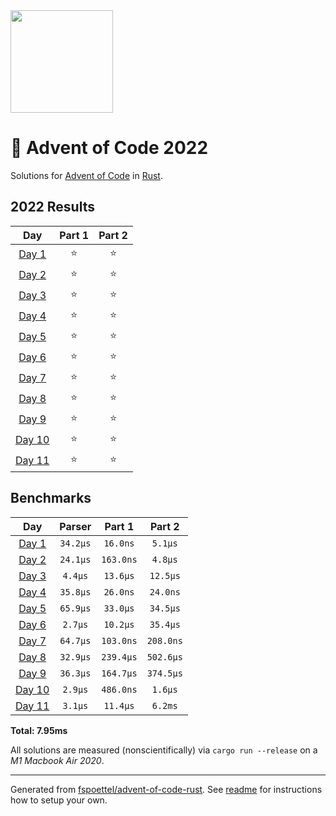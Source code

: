 <img src="./.assets/christmas_ferris.png" width="164">

# 🎄 Advent of Code 2022

Solutions for [Advent of Code](https://adventofcode.com/) in [Rust](https://www.rust-lang.org/).

<!--- advent_readme_stars table --->
## 2022 Results

| Day | Part 1 | Part 2 |
| :---: | :---: | :---: |
| [Day 1](https://adventofcode.com/2022/day/1) | ⭐ | ⭐ |
| [Day 2](https://adventofcode.com/2022/day/2) | ⭐ | ⭐ |
| [Day 3](https://adventofcode.com/2022/day/3) | ⭐ | ⭐ |
| [Day 4](https://adventofcode.com/2022/day/4) | ⭐ | ⭐ |
| [Day 5](https://adventofcode.com/2022/day/5) | ⭐ | ⭐ |
| [Day 6](https://adventofcode.com/2022/day/6) | ⭐ | ⭐ |
| [Day 7](https://adventofcode.com/2022/day/7) | ⭐ | ⭐ |
| [Day 8](https://adventofcode.com/2022/day/8) | ⭐ | ⭐ |
| [Day 9](https://adventofcode.com/2022/day/9) | ⭐ | ⭐ |
| [Day 10](https://adventofcode.com/2022/day/10) | ⭐ | ⭐ |
| [Day 11](https://adventofcode.com/2022/day/11) | ⭐ | ⭐ |
<!--- advent_readme_stars table --->

<!--- benchmarking table --->
## Benchmarks

| Day | Parser | Part 1 | Part 2 |
| :---: | :---: | :---: | :---:  |
| [Day 1](./src/bin/01.rs) | `34.2µs` | `16.0ns` | `5.1µs` |
| [Day 2](./src/bin/02.rs) | `24.1µs` | `163.0ns` | `4.8µs` |
| [Day 3](./src/bin/03.rs) | `4.4µs` | `13.6µs` | `12.5µs` |
| [Day 4](./src/bin/04.rs) | `35.8µs` | `26.0ns` | `24.0ns` |
| [Day 5](./src/bin/05.rs) | `65.9µs` | `33.0µs` | `34.5µs` |
| [Day 6](./src/bin/06.rs) | `2.7µs` | `10.2µs` | `35.4µs` |
| [Day 7](./src/bin/07.rs) | `64.7µs` | `103.0ns` | `208.0ns` |
| [Day 8](./src/bin/08.rs) | `32.9µs` | `239.4µs` | `502.6µs` |
| [Day 9](./src/bin/09.rs) | `36.3µs` | `164.7µs` | `374.5µs` |
| [Day 10](./src/bin/10.rs) | `2.9µs` | `486.0ns` | `1.6µs` |
| [Day 11](./src/bin/11.rs) | `3.1µs` | `11.4µs` | `6.2ms` |

**Total: 7.95ms**
<!--- benchmarking table --->

All solutions are measured (nonscientifically) via `cargo run --release` on a _M1 Macbook Air 2020_.

---

Generated from [fspoettel/advent-of-code-rust](https://github.com/fspoettel/advent-of-code-rust). See [readme](https://github.com/fspoettel/advent-of-code-rust#readme) for instructions how to setup your own.
